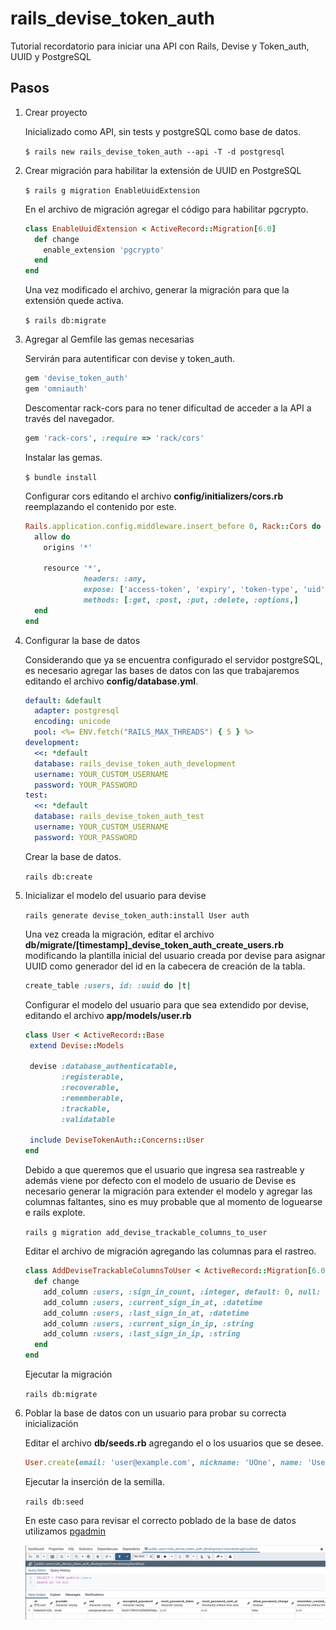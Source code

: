 # rails_devise_token_auth

Tutorial recordatorio para iniciar una API con Rails, Devise y Token_auth, UUID y PostgreSQL

## Pasos

1. Crear proyecto

    Inicializado como API, sin tests y postgreSQL como base de datos.

    `$ rails new rails_devise_token_auth --api -T -d postgresql`


2. Crear migración para habilitar la extensión de UUID en PostgreSQL

   `$ rails g migration EnableUuidExtension`

   En el archivo de migración agregar el código para habilitar pgcrypto.
    
   ```ruby
   class EnableUuidExtension < ActiveRecord::Migration[6.0]
     def change
       enable_extension 'pgcrypto'
     end
   end 
   ```
   Una vez modificado el archivo, generar la migración para que la extensión quede activa.
   
   `$ rails db:migrate`


3. Agregar al Gemfile las gemas necesarias

    Servirán para autentificar con devise y token_auth.

    ```ruby
    gem 'devise_token_auth'
    gem 'omniauth'
    ```
    Descomentar rack-cors para no tener dificultad de acceder a la API a través del navegador.

    ```ruby
    gem 'rack-cors', :require => 'rack/cors'
    ```

    Instalar las gemas.
    
    `$ bundle install`
    
    Configurar cors editando el archivo **config/initializers/cors.rb**
    reemplazando el contenido por este.
    
    ```ruby
    Rails.application.config.middleware.insert_before 0, Rack::Cors do
      allow do
        origins '*'
    
        resource '*',
                 headers: :any,
                 expose: ['access-token', 'expiry', 'token-type', 'uid', 'client'],
                 methods: [:get, :post, :put, :delete, :options,]
      end
    end
    ```


4. Configurar la base de datos

    Considerando que ya se encuentra configurado el servidor postgreSQL, es necesario agregar las bases de datos con
    las que trabajaremos editando el archivo **config/database.yml**.
    
   ```yaml
   default: &default
     adapter: postgresql
     encoding: unicode
     pool: <%= ENV.fetch("RAILS_MAX_THREADS") { 5 } %>
   development:
     <<: *default
     database: rails_devise_token_auth_development
     username: YOUR_CUSTOM_USERNAME
     password: YOUR_PASSWORD
   test:
     <<: *default
     database: rails_devise_token_auth_test
     username: YOUR_CUSTOM_USERNAME
     password: YOUR_PASSWORD
   ```
   
   Crear la base de datos.
   
   `rails db:create`
    
    
5. Inicializar el modelo del usuario para devise

    `rails generate devise_token_auth:install User auth`
    
    Una vez creada la migración, editar el archivo **db/migrate/[timestamp]_devise_token_auth_create_users.rb**
    modificando la plantilla inicial del usuario creada por devise para asignar UUID como generador del id en la
    cabecera de creación de la tabla.
    
    ```ruby
    create_table :users, id: :uuid do |t|
    ```
    
    Configurar el modelo del usuario para que sea extendido por devise, editando el archivo **app/models/user.rb**
    
    ```ruby
    class User < ActiveRecord::Base
     extend Devise::Models
    
     devise :database_authenticatable,
            :registerable,
            :recoverable,
            :rememberable,
            :trackable,
            :validatable
    
     include DeviseTokenAuth::Concerns::User
    end
    ```

    Debido a que queremos que el usuario que ingresa sea rastreable y además viene por defecto con el modelo de usuario
    de Devise es necesario generar la migración para extender el modelo y agregar las columnas faltantes, sino es muy
    probable que al momento de loguearse e rails explote.
    
    `rails g migration add_devise_trackable_columns_to_user`
    
    Editar el archivo de migración agregando las columnas para el rastreo.
    
    ```ruby
    class AddDeviseTrackableColumnsToUser < ActiveRecord::Migration[6.0]
      def change
        add_column :users, :sign_in_count, :integer, default: 0, null: false
        add_column :users, :current_sign_in_at, :datetime
        add_column :users, :last_sign_in_at, :datetime
        add_column :users, :current_sign_in_ip, :string
        add_column :users, :last_sign_in_ip, :string
      end
    end
    ```
   
    Ejecutar la migración
    
    `rails db:migrate`

   
6. Poblar la base de datos con un usuario para probar su correcta inicialización

    Editar el archivo **db/seeds.rb** agregando el o los usuarios que se desee.
    
    ```ruby
    User.create(email: 'user@example.com', nickname: 'UOne', name: 'User One', password: "theone")
    ```
    
    Ejecutar la inserción de la semilla.
    
    `rails db:seed`
    
    En este caso para revisar el correcto poblado de la base de datos utilizamos [pgadmin](https://www.pgadmin.org)
    
    ![pgadmin](doc/images/pgadmin.png)